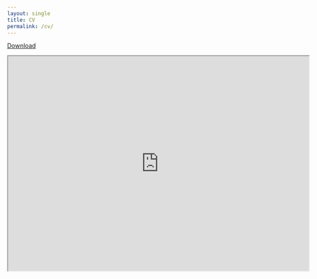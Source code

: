```yaml
---
layout: single
title: CV
permalink: /cv/
---
```


[Download](/assets/docs/CV.pdf)
<iframe src="https://drive.google.com/file/d/IDHERELATER/preview" width="700" height="500"></iframe>

